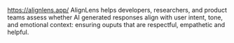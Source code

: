 https://alignlens.app/
AlignLens helps developers, researchers, and product teams assess whether AI generated responses align with user intent, tone, and emotional context: ensuring ouputs that are respectful, empathetic and helpful.
